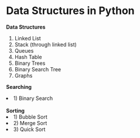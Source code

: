 # Data Structures in Python
<b>Data Structures</b>
1) Linked List
2) Stack (through linked list)
3) Queues
4) Hash Table
5) Binary Trees
6) Binary Search Tree
7) Graphs 

<b>Searching</b>
<li>1) Binary Search</li>
<br>
<b>Sorting</b>
<li>1) Bubble Sort</li>
<li>2) Merge Sort</li>
<li>3) Quick Sort</li>
